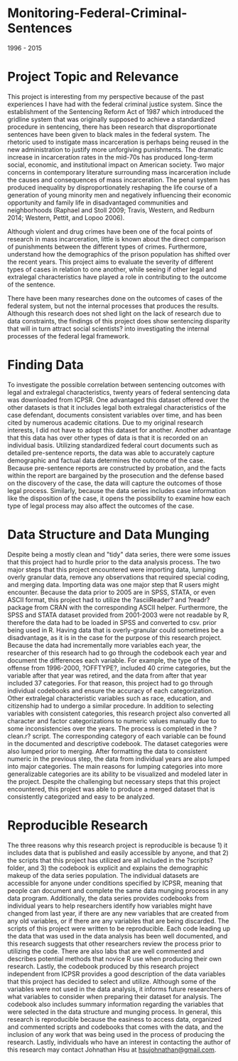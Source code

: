 # Monitoring-Federal-Criminal-Sentences
1996 - 2015

# Project Topic and Relevance

This project is interesting from my perspective because of the past experiences I have had with the federal criminal justice system. 
Since the establishment of the Sentencing Reform Act of 1987 which introduced the gridline system that was originally supposed to achieve a standardized procedure in sentencing, there has been research that disproportionate sentences have been given to black males in the federal system. The rhetoric used to instigate mass incarceration is perhaps being reused in the new administration to justify more unforgiving punishments. The dramatic increase in incarceration rates in the mid-70s has produced long-term social, economic, and institutional impact on American society. Two major concerns in contemporary literature surrounding mass incarceration include the causes and consequences of mass incarceration. The penal system has produced inequality by disproportionately reshaping the life course of a generation of young minority men and negatively influencing their economic opportunity and family life in disadvantaged communities and neighborhoods (Raphael and Stoll 2009; Travis, Western, and Redburn 2014; Western, Pettit, and Lopoo 2006). 

Although violent and drug crimes have been one of the focal points of research in mass incarceration, little is known about the direct comparison of punishments between the different types of crimes. Furthermore, understand how the demographics of the prison population has shifted over the recent years. This project aims to evaluate the severity of different types of cases in relation to one another, while seeing if other legal and extralegal characteristics have played a role in contributing to the outcome of the sentence. 

There have been many researches done on the outcomes of cases of the federal system, but not the internal processes that produces the results. Although this research does not shed light on the lack of research due to data constraints, the findings of this project does show sentencing disparity that will in turn attract social scientists? into investigating the internal processes of the federal legal framework.  

# Finding Data 
To investigate the possible correlation between sentencing outcomes with legal and extralegal characteristics, twenty years of federal sentencing data was downloaded from ICPSR. One advantaged this dataset offered over the other datasets is that it includes legal both extralegal characteristics of the case defendant, documents consistent variables over time, and has been cited by numerous academic citations. Due to my original research interests, I did not have to adopt this dataset for another. Another advantage that this data has over other types of data is that it is recorded on an individual basis. Utilizing standardized federal court documents such as detailed pre-sentence reports, the data was able to accurately capture demographic and factual data determines the outcome of the case. Because pre-sentence reports are constructed by probation, and the facts within the report are bargained by the prosecution and the defense based on the discovery of the case, the data will capture the outcomes of those legal process. Similarly, because the data series includes case information like the disposition of the case, it opens the possibility to examine how each type of legal process may also affect the outcomes of the case. 

# Data Structure and Data Munging 

Despite being a mostly clean and "tidy" data series, there were some issues that this project had to hurdle prior to the data analysis process. The two major steps that this project encountered were importing data, lumping overly granular data, remove any observations that required special coding, and merging data. 
Importing data was one major step that R users might encounter. Because the data prior to 2005 are in SPSS, STATA, or even ASCII format, this project had to utilize the ?asciiReader? and ?readr? package from CRAN with the corresponding ASCII helper. Furthermore, the SPSS and STATA dataset provided from 2001-2003 were not readable by R, therefore the data had to be loaded in SPSS and converted to csv. prior being used in R. 
Having data that is overly-granular could sometimes be a disadvantage, as it is in the case for the purpose of this research project. Because the data had incrementally more variables each year, the researcher of this research had to go through the codebook each year and document the differences each variable. For example, the type of the offense from 1996-2000, ?OFFTYPE?, included 40 crime categories, but the variable after that year was retired, and the data from after that year included 37 categories. For that reason, this project had to go through individual codebooks and ensure the accuracy of each categorization. Other extralegal characteristic variables such as race, education, and citizenship had to undergo a similar procedure. 
In addition to selecting variables with consistent categories, this research project also converted all character and factor categorizations to numeric values manually due to some inconsistencies over the years. The process is completed in the ?clean.r? script. The corresponding category of each variable can be found in the documented and descriptive codebook. 
	The dataset categories were also lumped prior to merging. After formatting the data to consistent numeric in the previous step, the data from individual years are also lumped into major categories. The main reasons for lumping categories into more generalizable categories are its ability to be visualized and modeled later in the project. 
	Despite the challenging but necessary steps that this project encountered, this project was able to produce a merged dataset that is consistently categorized and easy to be analyzed. 
 
# Reproducible Research

The three reasons why this research project is reproducible is because 1) it includes data that is published and easily accessible by anyone, and that 2) the scripts that this project has utilized are all included in the ?scripts? folder, and 3) the codebook is explicit and explains the demographic makeup of the data series population. 
The individual datasets are accessible for anyone under conditions specified by ICPSR, meaning that people can document and complete the same data munging process in any data program. Additionally, the data series provides codebooks from individual years to help researchers identify how variables might have changed from last year, if there are any new variables that are created from any old variables, or if there are any variables that are being discarded. 
The scripts of this project were written to be reproducible. Each code leading up the data that was used in the data analysis has been well documented, and this research suggests that other researchers review the process prior to utilizing the code. There are also labs that are well commented and describes potential methods that novice R use when producing their own research. 
Lastly, the codebook produced by this research project independent from ICPSR provides a good description of the data variables that this project has decided to select and utilize. Although some of the variables were not used in the data analysis, it informs future researchers of what variables to consider when preparing their dataset for analysis. The codebook also includes summary information regarding the variables that were selected in the data structure and munging process. 
In general, this research is reproducible because the easiness to access data, organized and commented scripts and codebooks that comes with the data, and the inclusion of any work that was being used in the process of producing the research. Lastly, individuals who have an interest in contacting the author of this research may contact Johnathan Hsu at hsujohnathan@gmail.com. 
